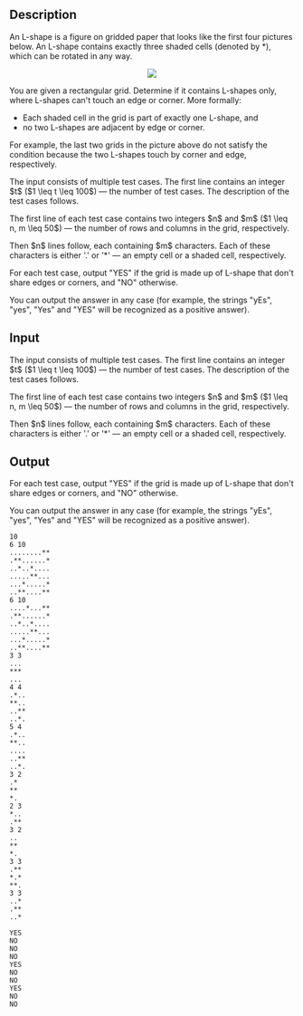 ## Description

<div><p>An L-shape is a figure on gridded paper that looks like the first four pictures below. An L-shape contains exactly three shaded cells (denoted by <span class="tex-font-style-tt">*</span>), which can be rotated in any way.</p><center> <img class="tex-graphics" src="file://3ae87Jxt.png" style="max-width: 100.0%;max-height: 100.0%;"> </center><p>You are given a rectangular grid. Determine if it contains L-shapes only, where L-shapes can't touch an edge or corner. More formally: </p><ul> <li> Each shaded cell in the grid is part of exactly one L-shape, and </li><li> no two L-shapes are adjacent by edge or corner. </li></ul><p>For example, the last two grids in the picture above <span class="tex-font-style-bf">do not</span> satisfy the condition because the two L-shapes touch by corner and edge, respectively.</p></div><div class="input-specification"><p>The input consists of multiple test cases. The first line contains an integer $t$ ($1 \leq t \leq 100$)&nbsp;— the number of test cases. The description of the test cases follows.</p><p>The first line of each test case contains two integers $n$ and $m$ ($1 \leq n, m \leq 50$)&nbsp;— the number of rows and columns in the grid, respectively.</p><p>Then $n$ lines follow, each containing $m$ characters. Each of these characters is either '<span class="tex-font-style-tt">.</span>' or '<span class="tex-font-style-tt">*</span>'&nbsp;— an empty cell or a shaded cell, respectively.</p></div><div class="output-specification"><p>For each test case, output "<span class="tex-font-style-tt">YES</span>" if the grid is made up of L-shape that don't share edges or corners, and "<span class="tex-font-style-tt">NO</span>" otherwise.</p><p>You can output the answer in any case (for example, the strings "<span class="tex-font-style-tt">yEs</span>", "<span class="tex-font-style-tt">yes</span>", "<span class="tex-font-style-tt">Yes</span>" and "<span class="tex-font-style-tt">YES</span>" will be recognized as a positive answer).</p></div>

## Input

<p>The input consists of multiple test cases. The first line contains an integer $t$ ($1 \leq t \leq 100$)&nbsp;— the number of test cases. The description of the test cases follows.</p><p>The first line of each test case contains two integers $n$ and $m$ ($1 \leq n, m \leq 50$)&nbsp;— the number of rows and columns in the grid, respectively.</p><p>Then $n$ lines follow, each containing $m$ characters. Each of these characters is either '<span class="tex-font-style-tt">.</span>' or '<span class="tex-font-style-tt">*</span>'&nbsp;— an empty cell or a shaded cell, respectively.</p>

## Output

<p>For each test case, output "<span class="tex-font-style-tt">YES</span>" if the grid is made up of L-shape that don't share edges or corners, and "<span class="tex-font-style-tt">NO</span>" otherwise.</p><p>You can output the answer in any case (for example, the strings "<span class="tex-font-style-tt">yEs</span>", "<span class="tex-font-style-tt">yes</span>", "<span class="tex-font-style-tt">Yes</span>" and "<span class="tex-font-style-tt">YES</span>" will be recognized as a positive answer).</p>





```input1|2,3,4,5,6,7,8,16,17,18,19,25,26,27,28,29,30,35,36,37,42,43,44,45
10
6 10
........**
.**......*
..*..*....
.....**...
...*.....*
..**....**
6 10
....*...**
.**......*
..*..*....
.....**...
...*.....*
..**....**
3 3
...
***
...
4 4
.*..
**..
..**
..*.
5 4
.*..
**..
....
..**
..*.
3 2
.*
**
*.
2 3
*..
.**
3 2
..
**
*.
3 3
.**
*.*
**.
3 3
..*
.**
..*
```




```output1
YES
NO
NO
NO
YES
NO
NO
YES
NO
NO
```


